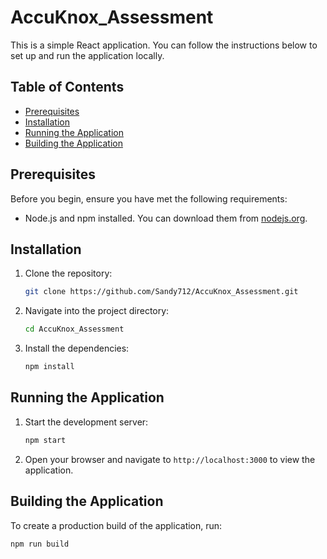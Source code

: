 # AccuKnox_Assessment 

This is a simple React application. You can follow the instructions below to set up and run the application locally.

## Table of Contents

- [Prerequisites](#prerequisites)
- [Installation](#installation)
- [Running the Application](#running-the-application)
- [Building the Application](#building-the-application)


## Prerequisites

Before you begin, ensure you have met the following requirements:

- Node.js and npm installed. You can download them from [nodejs.org](https://nodejs.org/).

## Installation

1. Clone the repository:

    ```bash
    git clone https://github.com/Sandy712/AccuKnox_Assessment.git
    ```

2. Navigate into the project directory:

    ```bash
    cd AccuKnox_Assessment
    ```

3. Install the dependencies:

    ```bash
    npm install
    ```

## Running the Application

1. Start the development server:

    ```bash
    npm start
    ```

2. Open your browser and navigate to `http://localhost:3000` to view the application.

## Building the Application

To create a production build of the application, run:

```bash
npm run build
